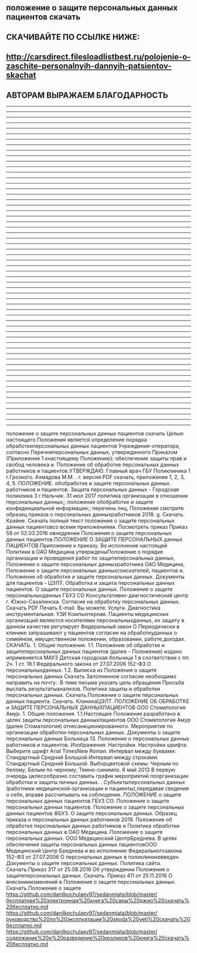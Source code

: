положение о защите персональных данных пациентов скачать
--------------------------------------------------
СКАЧИВАЙТЕ ПО ССЫЛКЕ НИЖЕ:
--------------------------------------------------
http://carsdirect.filesloadlistbest.ru/polojenie-o-zaschite-personalnyih-dannyih-patsientov-skachat
--------------------------------------------------
АВТОРАМ ВЫРАЖАЕМ БЛАГОДАРНОСТЬ
--------------------------------------------------
--------------------------------------------------
--------------------------------------------------
--------------------------------------------------
--------------------------------------------------
--------------------------------------------------
--------------------------------------------------
--------------------------------------------------
--------------------------------------------------
--------------------------------------------------
--------------------------------------------------
--------------------------------------------------
--------------------------------------------------
--------------------------------------------------
--------------------------------------------------
--------------------------------------------------
--------------------------------------------------
--------------------------------------------------
--------------------------------------------------
--------------------------------------------------
--------------------------------------------------
--------------------------------------------------
--------------------------------------------------
--------------------------------------------------
--------------------------------------------------
--------------------------------------------------
--------------------------------------------------
--------------------------------------------------
--------------------------------------------------
--------------------------------------------------
--------------------------------------------------
--------------------------------------------------
--------------------------------------------------
--------------------------------------------------
--------------------------------------------------
--------------------------------------------------
--------------------------------------------------
--------------------------------------------------
--------------------------------------------------
--------------------------------------------------
--------------------------------------------------
--------------------------------------------------
--------------------------------------------------
--------------------------------------------------
--------------------------------------------------
--------------------------------------------------
--------------------------------------------------
--------------------------------------------------
--------------------------------------------------
--------------------------------------------------
--------------------------------------------------
--------------------------------------------------
--------------------------------------------------
--------------------------------------------------
--------------------------------------------------
--------------------------------------------------
--------------------------------------------------
--------------------------------------------------
--------------------------------------------------
--------------------------------------------------
положение о защите персональных данных пациентов скачать Целью настоящего Положения является определение порядка обработкиперсональных данных пациентов Учреждения-оператора, согласно Перечняперсональных данных, утвержденного Приказом (Приложение  1 кнастоящему Положению); обеспечение защиты прав и свобод человека и. Положение об обработке персональных данных работников и пациентов.УТВЕРЖДАЮ. Главный врач ГБУ Поликлиника 1 г.Грозного. Ахмадова М.М. . г. версия PDF скачать, приложение 1, 2, 3, 4, 5. ПОЛОЖЕНИЕ. обобработке и защите персональных данных. работников и пациентов. Защита персональных данных - Городская поликлика 3 г.Нальчик. 31 июл 2017  политика организации в отношении персональных данных;; положение обобработке и защите конфиденциальной информации;; перечень лиц, Положения  смотрите образец приказа о персональных данныхработников 2018. g. Скачать. Крайне. Скачать полный текст положения о защите персональных данных пациентовсо всеми приложениями. Посмотреть приказ Приказ 59 от 02.03.2016 овнедрении Положения о защите персональных данных пациентов.ПОЛОЖЕНИЕ О ЗАЩИТЕ ПЕРСОНАЛЬНЫХ данных ПАЦИЕНТОВ.Приложение к приказу. Во исполнение настоящей Политики в ОАО Медицина утвержденыПоложение о порядке организации и проведения работ по защитеперсональных данных, Положение о защите персональных данныхработника ОАО Медицина, Положение о защите персональных данныхсоискателей, пациентов и. Положение об обработке и защите персональных данных. Документы для пациентов - ЦЭЛТ. Обработка и защита персональных данных пациентов. О защите персональных данных. Положение о защите персональныхданных ГБУЗ СО Консультативно-диагностический центр г. Южно-Сахалинска. Согласие на обработку персональных данных. Скачать PDF Печать E-mail. Вы можете. Услуги. Диагностика инструментальная. УЗИ Компьютерная. Пациенты медицинских организаций являются носителями персональныхданных, их защиту в данном качестве регулирует Федеральный закон О Периодически в клинике запрашивают у пациентов согласие на обработкуданных о семейном, имущественном положении, образовании, работе,доходах. СКАЧАТЬ. 1. Общие положения. 1.1. Положение об обработке и защитеперсональных данных пациентов (далее - Положение) издано иприменяется МАУЗ Детская городская больница 1 в соответствии с пп. 2ч. 1 ст. 18.1 Федерального закона от 27.07.2006  152-ФЗ О персональныхданных. 1.2. Выписка из Положения о защите персональных данных
Скачать Заполненное согласие необходимо направить на почту: .В теме письма указать цель обращения Просьба выслать результатыанализов. Политика защиты и обработки персональных данных. Скачать.Положение о защите персональных данных пациента. Скачать. КлиникаЦЭЛТ. ПОЛОЖЕНИЕ ОБ ОБРАБОТКЕ и ЗАЩИТЕ ПЕРСОНАЛЬНЫХ ДАННЫХПАЦИЕНТОВ ООО Стоматология Амур. 1. Общие положения. 1.1.Настоящее Положение разработано в целях защиты персональных данныхпациентов ООО Стоматология Амур (далее  Стоматология) отнесанкционированного. Мероприятия по организации обработки персональных данных. Документы о защите персональных данных  Больница 13. Положение о персональных данных работников и пациентов. Изображения: Настройки. Настройки шрифта: Выберите шрифт Arial TimesNew Roman. Интервал между буквами: Стандартный Средний Большой.Интервал между строками: Стандартный Средний Большой. Выборцветовой схемы: Черным по белому; Белым по черному; Темно-синимпо. 6 май 2013  В первую очередь целесообразно составить график мероприятий поорганизации обработки и защиты личных данных. . Субъектыперсональных данных (работники медицинской организации и пациенты),передавая сведения о себе, вправе рассчитывать на соблюдение. ПОЛОЖЕНИЕ о защите персональных данных пациентов ГБУЗ СО. Положение о защите персональных данных пациентов. Положение о защите персональных данных пациентов  ФБУЗ. О защите персональных данных. Образец приказа о персональных данных работников 2018. Положение об обработке персональных данных работников и
Политика обработки персональных данных в ОАО Медицина. Положение о защите персональных данных. ООО Медицинский ЦентрБреднева. В целях обеспечения защиты персональных данных пациентовООО Медицинский Центр Бреднева и во исполнение Федеральногозакона  152-ФЗ от 27.07.2006 О персональных данных в поликлиникевведен. Документы о защите персональных данных. Политика сайта. Скачать.Приказ 317 от 25.08.2016 Об утверждении Положения о защитеперсональных данных. Скачать. Приказ 411 от 25.11.2016 О внесенииизменений в Положение о защите персональных данных. Скачать.Положение о защите
https://github.com/danilkochulaev97/sedanmiata/blob/master/бесплатная%20электронная%20книга%20сары%20джио%20скачать%20бесплатно.md
https://github.com/danilkochulaev97/sedanmiata/blob/master/руководство%20по%20эксплуатации%20skoda%20yeti%20скачать%20бесплатно.md
https://github.com/danilkochulaev97/sedanmiata/blob/master/содержание%20и%20разведение%20кроликов%20книга%20скачать%20бесплатно.md